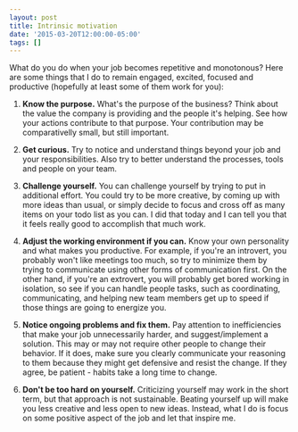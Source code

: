 ```yaml
---
layout: post
title: Intrinsic motivation
date: '2015-03-20T12:00:00-05:00'
tags: []
---
```

What do you do when your job becomes repetitive and monotonous? Here are some things that I do to remain engaged, excited, focused and productive (hopefully at least some of them work for you):

1. **Know the purpose.** What's the purpose of the business? Think about the value the company is providing and the people it's helping. See how your actions contribute to that purpose. Your contribution may be comparativelly small, but still important.

2. **Get curious.** Try to notice and understand things beyond your job and your responsibilities. Also try to better understand the processes, tools and people on your team.

3. **Challenge yourself.** You can challenge yourself by trying to put in additional effort. You could try to be more creative, by coming up with more ideas than usual, or simply decide to focus and cross off as many items on your todo list as you can. I did that today and I can tell you that it feels really good to accomplish that much work.

4. **Adjust the working environment if you can.** Know your own personality and what makes you productive. For example, if you're an introvert, you probably won't like meetings too much, so try to minimize them by trying to communicate using other forms of communication first. On the other hand, if you're an extrovert, you will probably get bored working in isolation, so see if you can handle people tasks, such as coordinating, communicating, and helping new team members get up to speed if those things are going to energize you.

5. **Notice ongoing problems and fix them.** Pay attention to inefficiencies that make your job unnecessarily harder, and suggest/implement a solution. This may or may not require other people to change their behavior. If it does, make sure you clearly communicate your reasoning to them because they might get defensive and resist the change. If they agree, be patient - habits take a long time to change.

6. **Don't be too hard on yourself.** Criticizing yourself may work in the short term, but that approach is not sustainable. Beating yourself up will make you less creative and less open to new ideas. Instead, what I do is focus on some positive aspect of the job and let that inspire me.

